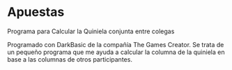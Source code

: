 # Apuestas
Programa para Calcular la Quiniela conjunta entre colegas

Programado con DarkBasic de la compañía The Games Creator.
Se trata de un pequeño programa que me ayuda a calcular la columna de la quiniela en base a las columnas de otros participantes.
